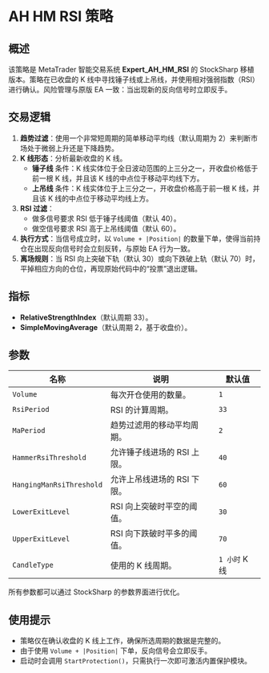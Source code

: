 # AH HM RSI 策略

## 概述
该策略是 MetaTrader 智能交易系统 **Expert_AH_HM_RSI** 的 StockSharp 移植版本。策略在已收盘的 K 线中寻找锤子线或上吊线，并使用相对强弱指数（RSI）进行确认。风险管理与原版 EA 一致：当出现新的反向信号时立即反手。

## 交易逻辑
1. **趋势过滤**：使用一个非常短周期的简单移动平均线（默认周期为 2）来判断市场处于微弱上升还是下降趋势。
2. **K 线形态**：分析最新收盘的 K 线。
   - **锤子线** 条件：K 线实体位于全日波动范围的上三分之一，开收盘价格低于前一根 K 线，并且该 K 线的中点位于移动平均线下方。
   - **上吊线** 条件：K 线实体位于上三分之一，开收盘价格高于前一根 K 线，并且该 K 线的中点位于移动平均线上方。
3. **RSI 过滤**：
   - 做多信号要求 RSI 低于锤子线阈值（默认 40）。
   - 做空信号要求 RSI 高于上吊线阈值（默认 60）。
4. **执行方式**：当信号成立时，以 `Volume + |Position|` 的数量下单，使得当前持仓在出现反向信号时会立刻反转，与原始 EA 行为一致。
5. **离场规则**：当 RSI 向上突破下轨（默认 30）或向下跌破上轨（默认 70）时，平掉相应方向的仓位，再现原始代码中的“投票”退出逻辑。

## 指标
- **RelativeStrengthIndex**（默认周期 33）。
- **SimpleMovingAverage**（默认周期 2，基于收盘价）。

## 参数
| 名称 | 说明 | 默认值 |
| --- | --- | --- |
| `Volume` | 每次开仓使用的数量。 | `1` |
| `RsiPeriod` | RSI 的计算周期。 | `33` |
| `MaPeriod` | 趋势过滤用的移动平均周期。 | `2` |
| `HammerRsiThreshold` | 允许锤子线进场的 RSI 上限。 | `40` |
| `HangingManRsiThreshold` | 允许上吊线进场的 RSI 下限。 | `60` |
| `LowerExitLevel` | RSI 向上突破时平空的阈值。 | `30` |
| `UpperExitLevel` | RSI 向下跌破时平多的阈值。 | `70` |
| `CandleType` | 使用的 K 线周期。 | `1 小时` K 线 |

所有参数都可以通过 StockSharp 的参数界面进行优化。

## 使用提示
- 策略仅在确认收盘的 K 线上工作，确保所选周期的数据是完整的。
- 由于使用 `Volume + |Position|` 下单，反向信号会立即反手。
- 启动时会调用 `StartProtection()`，只需执行一次即可激活内置保护模块。
